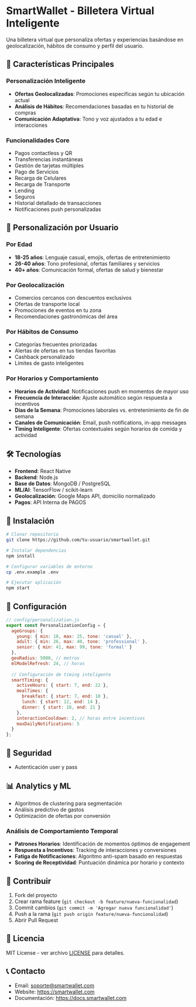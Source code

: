 # SmartWallet - Billetera Virtual Inteligente

Una billetera virtual que personaliza ofertas y experiencias basándose en geolocalización, hábitos de consumo y perfil del usuario.

## 🚀 Características Principales

### Personalización Inteligente
- **Ofertas Geolocalizadas**: Promociones específicas según tu ubicación actual
- **Análisis de Hábitos**: Recomendaciones basadas en tu historial de compras
- **Comunicación Adaptativa**: Tono y voz ajustados a tu edad e interacciones

### Funcionalidades Core
- Pagos contactless y QR
- Transferencias instantáneas
- Gestión de tarjetas múltiples
- Pago de Servicios
- Recarga de Celulares
- Recarga de Transporte
- Lending 
- Seguros
- Historial detallado de transacciones
- Notificaciones push personalizadas

## 🎯 Personalización por Usuario

### Por Edad
- **18-25 años**: Lenguaje casual, emojis, ofertas de entretenimiento
- **26-40 años**: Tono profesional, ofertas familiares y servicios
- **40+ años**: Comunicación formal, ofertas de salud y bienestar

### Por Geolocalización
- Comercios cercanos con descuentos exclusivos
- Ofertas de transporte local
- Promociones de eventos en tu zona
- Recomendaciones gastronómicas del área

### Por Hábitos de Consumo
- Categorías frecuentes priorizadas
- Alertas de ofertas en tus tiendas favoritas
- Cashback personalizado
- Límites de gasto inteligentes

### Por Horarios y Comportamiento
- **Horarios de Actividad**: Notificaciones push en momentos de mayor uso
- **Frecuencia de Interacción**: Ajuste automático según respuesta a incentivos
- **Días de la Semana**: Promociones laborales vs. entretenimiento de fin de semana
- **Canales de Comunicación**: Email, push notifications, in-app messages
- **Timing Inteligente**: Ofertas contextuales según horarios de comida y actividad

## 🛠️ Tecnologías

- **Frontend**: React Native
- **Backend**: Node.js
- **Base de Datos**: MongoDB / PostgreSQL
- **ML/AI**: TensorFlow / scikit-learn
- **Geolocalización**: Google Maps API, domicilio normalizado
- **Pagos**: API Interna de PAGOS 

## 📱 Instalación

```bash
# Clonar repositorio
git clone https://github.com/tu-usuario/smartwallet.git

# Instalar dependencias
npm install

# Configurar variables de entorno
cp .env.example .env

# Ejecutar aplicación
npm start
```

## 🔧 Configuración

```javascript
// config/personalization.js
export const PersonalizationConfig = {
  ageGroups: {
    young: { min: 18, max: 25, tone: 'casual' },
    adult: { min: 26, max: 40, tone: 'professional' },
    senior: { min: 41, max: 99, tone: 'formal' }
  },
  geoRadius: 5000, // metros
  mlModelRefresh: 24, // horas
  
  // Configuración de timing inteligente
  smartTiming: {
    activeHours: { start: 7, end: 22 },
    mealTimes: {
      breakfast: { start: 7, end: 10 },
      lunch: { start: 12, end: 14 },
      dinner: { start: 18, end: 21 }
    },
    interactionCooldown: 2, // horas entre incentivos
    maxDailyNotifications: 5
  }
};
```

## 🔐 Seguridad

- Autenticación user y pass

## 📊 Analytics y ML

- Algoritmos de clustering para segmentación
- Análisis predictivo de gastos
- Optimización de ofertas por conversión

### Análisis de Comportamiento Temporal
- **Patrones Horarios**: Identificación de momentos óptimos de engagement
- **Respuesta a Incentivos**: Tracking de interacciones y conversiones
- **Fatiga de Notificaciones**: Algoritmo anti-spam basado en respuestas
- **Scoring de Receptividad**: Puntuación dinámica por horario y contexto

## 🤝 Contribuir

1. Fork del proyecto
2. Crear rama feature (`git checkout -b feature/nueva-funcionalidad`)
3. Commit cambios (`git commit -m 'Agregar nueva funcionalidad'`)
4. Push a la rama (`git push origin feature/nueva-funcionalidad`)
5. Abrir Pull Request

## 📄 Licencia

MIT License - ver archivo [LICENSE](LICENSE) para detalles.

## 📞 Contacto

- Email: soporte@smartwallet.com
- Website: https://smartwallet.com
- Documentación: https://docs.smartwallet.com
